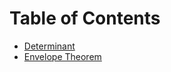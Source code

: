 
# Table of Contents

- [Determinant](determinant/README.md)
- [Envelope Theorem](envelope_theorem/README.md)
